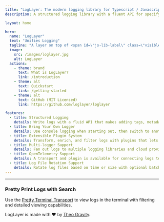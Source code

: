 ```yaml
---
title: "LogLayer: The modern logging library for Typescript / Javascript"
description: A structured logging library with a fluent API for specifying log messages, metadata and errors

layout: home

hero:
  name: "LogLayer"
  text: "Unifies Logging"
  tagline: "A layer on top of <span id=\"js-lib-label\" class=\"visible\">Javascript logging libraries</span> to provide a consistent logging experience."
  image:
    src: /images/loglayer.jpg
    alt: LogLayer
  actions:
    - theme: brand
      text: What is LogLayer?
      link: /introduction
    - theme: alt
      text: Quickstart
      link: /getting-started
    - theme: alt
      text: GitHub (MIT Licensed)
      link: https://github.com/loglayer/loglayer

features:
  - title: Structured Logging
    details: Write logs with a fluid API that makes adding tags, metadata and errors simple.
  - title: Bring Your Own Logger
    details: Use console logging when starting out, then switch to another logging provider later without changing your application code.
  - title: Extensible Plugin System
    details: Transform, enrich, and filter logs with plugins that lets you customize every aspect of your logging pipeline.
  - title: Multi-logger Support
    details: Fan out logs to multiple logging libraries and cloud providers such as DataDog and New Relic at the same time.
  - title: OpenTelemetry Support
    details: A transport and plugin is available for connecting logs to OpenTelemetry.
  - title: Log File Rotation Support
    details: Rotate log files based on time or size with optional batching and compression with the Log File Rotation transport.
---
```


---

<script setup>
import { NuAsciinemaPlayer } from '@nolebase/ui-asciinema'
import 'asciinema-player/dist/bundle/asciinema-player.css'
</script>

<!--@include: ./_partials/fte-pino-example.md-->

### Pretty Print Logs with Search

Use the [Pretty Terminal Transport](/transports/pretty-terminal.md) to view logs in the terminal with filtering and detailed viewing capabilities.

<NuAsciinemaPlayer
src="/asciinema/pretty-terminal.cast"
:preload="true"
:cols="400"
:rows="20"
:auto-play="true"
:controls="true"
:terminal-font-size="'14px'"
:loop="true"
:startAt="3"
:idleTimeLimit=3
/>

<!--@include: ./transports/_partials/transport-list.md-->

<!--@include: ./plugins/_partials/plugin-list.md-->

LogLayer is made with ❤️ by [Theo Gravity](https://suteki.nu).